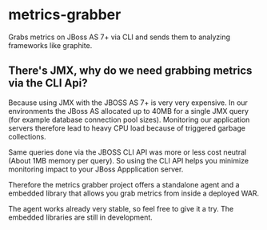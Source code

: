 metrics-grabber
===============

Grabs metrics on JBoss AS 7+ via CLI and sends them to analyzing frameworks like graphite.

There's JMX, why do we need grabbing metrics via the CLI Api?
-------------------------------------------------------------

Because using JMX with the JBOSS AS 7+ is very very expensive. In our environments the JBoss AS allocated up to 40MB for a single JMX query (for example database connection pool sizes).
Monitoring our application servers therefore lead to heavy CPU load because of triggered garbage collections.

Same queries done via the JBOSS CLI API was more or less cost neutral (About 1MB memory per query).
So using the CLI API helps you minimize monitoring impact to your JBoss Appplication server.

Therefore the metrics grabber project offers a standalone agent and a embedded library that allows you grab metrics from inside a deployed WAR.

The agent works already very stable, so feel free to give it a try. 
The embedded libraries are still in development.
